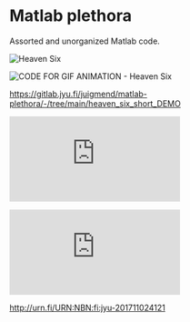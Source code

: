 # Matlab plethora

Assorted and unorganized Matlab code.

![Heaven Six](https://gitlab.jyu.fi/juigmend/matlab-plethora/-/raw/main/heaven_six_short_DEMO/Juan_huhtikuuta_2018_heaven_six_mocap.gif)

![CODE FOR GIF ANIMATION - Heaven Six](https://gitlab.jyu.fi/juigmend/matlab-plethora/-/tree/main/heaven_six_short_DEMO)

https://gitlab.jyu.fi/juigmend/matlab-plethora/-/tree/main/heaven_six_short_DEMO

![DOWNLOAD POSTER - Segmentation of Bodily Gestures Induced by Music](http://users.jyu.fi/~juigmend/didactic/Mendoza_Thompson_2017_POSTER.pdf)


![Mendoza Garay, J. I., & Thompson, M. (2017). Modelling Perceived Segmentation of Bodily Gestures Induced by Music. In E. V. Dyck (Ed.), ESCOM 2017 : Conference proceedings of the 25th Anniversary Edition of the European Society for the Cognitive Sciences of Music (ESCOM). Expressive Interaction with Music (pp. 128-133). Ghent ](https://jyx.jyu.fi/bitstream/handle/123456789/55782/mendozaetal.pdf?sequence=1&isAllowed=y)

http://urn.fi/URN:NBN:fi:jyu-201711024121



